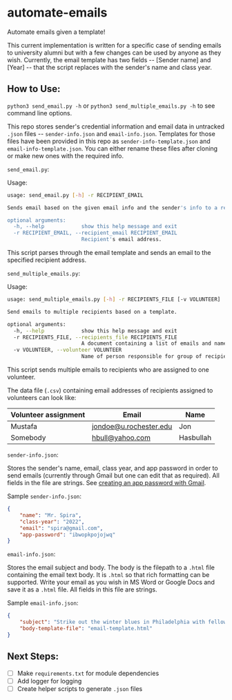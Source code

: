 # automate-emails

Automate emails given a template!

This current implementation is written for a specific case of sending emails to university alumni but with a few changes can be used by anyone as they wish. Currently, the email template has two fields -- [Sender name] and [Year] -- that the script replaces with the sender's name and class year.

## How to Use:
`python3 send_email.py -h` or `python3 send_multiple_emails.py -h` to see command line options.

This repo stores sender's credential information and email data in untracked `.json` files -- `sender-info.json` and `email-info.json`. Templates for those files have been provided in this repo as `sender-info-template.json` and `email-info-template.json`. You can either rename these files after cloning or make new ones with the required info.

`send_email.py`:

Usage:
```bash
usage: send_email.py [-h] -r RECIPIENT_EMAIL

Sends email based on the given email info and the sender's info to a recipient.

optional arguments:
  -h, --help            show this help message and exit
  -r RECIPIENT_EMAIL, --recipient_email RECIPIENT_EMAIL
                        Recipient's email address.
```
This script parses through the email template and sends an email to the specified recipient address.

`send_multiple_emails.py`:

Usage:
```bash
usage: send_multiple_emails.py [-h] -r RECIPIENTS_FILE [-v VOLUNTEER]

Send emails to multiple recipients based on a template.

optional arguments:
  -h, --help            show this help message and exit
  -r RECIPIENTS_FILE, --recipients_file RECIPIENTS_FILE
                        A document containing a list of emails and names of recipients. Currently supporting .csv files.
  -v VOLUNTEER, --volunteer VOLUNTEER
                        Name of person responsible for group of recipients in the data.
```
This script sends multiple emails to recipients who are assigned to one volunteer.

The data file (`.csv`) containing email addresses of recipients assigned to volunteers can look like:

| Volunteer assignment  | Email                  | Name |
| -------------         | -------------          | ------------- |
| Mustafa               | jondoe@u.rochester.edu | Jon |
| Somebody              | hbull@yahoo.com        | Hasbullah |

`sender-info.json`:

Stores the sender's name, email, class year, and app password in order to send emails (currently through Gmail but one can edit that as required). All fields in the file are strings. See [creating an app password with Gmail](https://support.google.com/accounts/answer/185833?visit_id=638125354060183902-2645876164&p=InvalidSecondFactor&rd=1).

Sample `sender-info.json`:
```json
{
    "name": "Mr. Spira",
    "class-year": "2022",
    "email": "spira@gmail.com",
    "app-password": "ibwopkpojojwq"
}
```

`email-info.json`:

Stores the email subject and body. The body is the filepath to a `.html` file containing the email text body. It is `.html` so that rich formatting can be supported. Write your email as you wish in MS Word or Google Docs and save it as a `.html` file. All fields in this file are strings.

Sample `email-info.json`:
```json
{
    "subject": "Strike out the winter blues in Philadelphia with fellow young alumni!",
    "body-template-file": "email-template.html"
}
```


## Next Steps:
- [ ] Make `requirements.txt` for module dependencies
- [ ] Add logger for logging
- [ ] Create helper scripts to generate `.json` files
